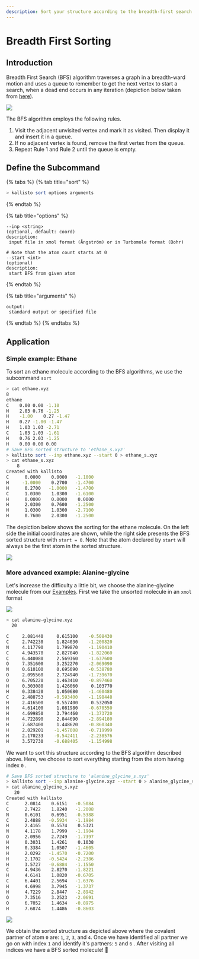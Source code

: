 ```yaml
---
description: Sort your structure according to the breadth-first search algorithm.
---
```


# Breadth First Sorting

## Introduction

Breadth First Search \(BFS\) algorithm traverses a graph in a breadth-ward motion and uses a queue to remember to get the next vertex to start a search, when a dead end occurs in any iteration \(depiction below taken from [here](https://www.tutorialspoint.com/data_structures_algorithms/breadth_first_traversal.htm)\).

![](../.gitbook/assets/breadth_first_traversal%20%281%29%20%281%29%20%281%29%20%282%29%20%281%29.jpg)

The BFS algorithm employs the following rules.

1. Visit the adjacent unvisited vertex and mark it as visited. Then display it and insert it in a queue.
2. If no adjacent vertex is found, remove the first vertex from the queue.
3. Repeat Rule 1 and Rule 2 until the queue is empty.

## Define the Subcommand

{% tabs %}
{% tab title="sort" %}
```bash
> kallisto sort options arguments
```
{% endtab %}

{% tab title="options" %}
```markup
--inp <string> 
(optional, default: coord)
description: 
 input file in xmol format (Ångström) or in Turbomole format (Bohr)

# Note that the atom count starts at 0
--start <int>
(optional)
description:
 start BFS from given atom
```
{% endtab %}

{% tab title="arguments" %}
```text
output: 
 standard output or specified file
```
{% endtab %}
{% endtabs %}

## Application

### Simple example: Ethane

To sort an ethane molecule according to the BFS algorithms, we use the subcommand `sort`

```bash
> cat ethane.xyz
8
ethane
C    0.00 0.00 -1.10
H    2.03 0.76 -1.25
H    -1.00    0.27 -1.47
H    0.27 -1.00 -1.47
H    1.03 1.03 -2.71
C    1.03 1.03 -1.61
H    0.76 2.03 -1.25
H    0.00 0.00 0.00
# Save BFS sorted structure to 'ethane_s.xyz'
> kallisto sort --inp ethane.xyz --start 0 > ethane_s.xyz
> cat ethane_s.xyz
    8
Created with kallisto
C      0.0000    0.0000   -1.1000
H     -1.0000    0.2700   -1.4700
H      0.2700   -1.0000   -1.4700
C      1.0300    1.0300   -1.6100
H      0.0000    0.0000    0.0000
H      2.0300    0.7600   -1.2500
H      1.0300    1.0300   -2.7100
H      0.7600    2.0300   -1.2500
```

The depiction below shows the sorting for the ethane molecule. On the left side the initial coordinates are shown, while the right side presents the BFS sorted structure with `start = 0`. Note that the atom declared by `start` will always be the first atom in the sorted structure.

![](../.gitbook/assets/bfs.png)

### More advanced example: Alanine-glycine

Let's increase the difficulty a little bit, we choose the alanine-glycine molecule from our [Examples](https://app.gitbook.com/@ehjc/s/kallisto/~/drafts/-MVPwY8o6UiDbKvkMkld/example). First we take the unsorted molecule in an `xmol` format

![](../.gitbook/assets/unsorted%20%281%29.png)

```bash
> cat alanine-glycine.xyz
  20

C     2.081440     0.615100    -0.508430
C     2.742230     1.824030    -1.200820
N     4.117790     1.799870    -1.190410
C     4.943570     2.827040    -1.822060
C     6.440080     2.569360    -1.637600
O     7.351600     3.252270    -2.069090
N     0.610100     0.695090    -0.538780
O     2.095560     2.724940    -1.739670
O     6.705220     1.463410    -0.897460
H     0.303080     1.426060     0.103770
H     0.338420     1.050680    -1.460480
C     2.488753    -0.593400    -1.198448
H     2.416500     0.557400     0.532050
H     4.614100     1.081980    -0.670550
H     4.699850     3.794460    -1.373720
H     4.722890     2.844690    -2.894180
H     7.687400     1.448620    -0.860340
H     2.029201    -1.457008    -0.719999
H     2.170233    -0.542411    -2.238576
H     3.572730    -0.688405    -1.154998
```

We want to sort this structure according to the BFS algorithm described above. Here, we choose to sort everything starting from the atom having index `0` .

```bash
# Save BFS sorted structure to 'alanine_glycine_s.xyz'
> kallisto sort --inp alanine-glycine.xyz --start 0 > alanine_glycine_s.xyz
> cat alanine_glycine_s.xyz
   20
Created with kallisto
C      2.0814    0.6151   -0.5084
C      2.7422    1.8240   -1.2008
N      0.6101    0.6951   -0.5388
C      2.4888   -0.5934   -1.1984
H      2.4165    0.5574    0.5321
N      4.1178    1.7999   -1.1904
O      2.0956    2.7249   -1.7397
H      0.3031    1.4261    0.1038
H      0.3384    1.0507   -1.4605
H      2.0292   -1.4570   -0.7200
H      2.1702   -0.5424   -2.2386
H      3.5727   -0.6884   -1.1550
C      4.9436    2.8270   -1.8221
H      4.6141    1.0820   -0.6705
C      6.4401    2.5694   -1.6376
H      4.6998    3.7945   -1.3737
H      4.7229    2.8447   -2.8942
O      7.3516    3.2523   -2.0691
O      6.7052    1.4634   -0.8975
H      7.6874    1.4486   -0.8603
```

![](../.gitbook/assets/sorted.png)

We obtain the sorted structure as depicted above where the covalent partner of atom `0` are: `1`, `2`, `3`, and `4`. Once we have identified all partner we go on with index `1` and identify it's partners: `5` and `6` . After visiting all indices we have a BFS sorted molecule! 🎉

